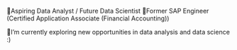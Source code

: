 🐙Aspiring Data Analyst / Future Data Scientist
🐙Former SAP Engineer (Certified Application Associate (Financial Accounting))

🐙I’m currently exploring new opportunities in data analysis and data science :)

